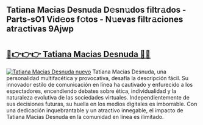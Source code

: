 ## Tatiana Macias Desnuda D𝚎sn𝚞dos filtr𝚊dos - Parts-sO1 Vid𝚎os f𝚘tos - N𝚞evas filtr𝚊ciones atr𝚊ctivas 9Ajwp

# <h2><a href="http://mbbqyf8.tromn.icu/?c=Tatiana+Macias+Desnuda">🔗👉👉👉 Tatiana Macias Desnuda 🔗🔗</a></h2>

[![Tatiana Macias Desnuda nuevo](https://i.imgur.com/pEAQMta.gif)](http://mbbqyf8.tromn.icu/?c=Tatiana+Macias+Desnuda)
Tatiana Macias Desnuda, una personalidad multifacética y provocativa, desafía la descripción fácil. Su innovador estilo de comunicación en línea ha cautivado y enfurecido a los espectadores, encendiendo debates sobre ética, individualidad y la naturaleza evolutiva de las sociedades virtuales. Independientemente de sus decisiones futuras, su huella en los medios digitales es imborrable. Con una dedicación inquebrantable y un atractivo innegable, el impacto de Tatiana Macias Desnuda en la comunidad en línea es ilimitado.
